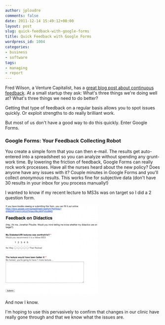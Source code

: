 ```yaml
---
author: jploudre
comments: false
date: 2011-12-14 15:49:12+00:00
layout: post
slug: quick-feedback-with-google-forms
title: Quick Feedback with Google Forms
wordpress_id: 1004
categories:
- business
- software
tags:
- managing
- report
---
```


Fred Wilson, a Venture Capitalist, has a [great blog post about continuous feedback](http://www.avc.com/a_vc/2011/11/continuous-feedback.html). At a small startup they ask: What's three things we're doing well at? What's three things we need to do better?

Getting that type of feedback on a regular basis allows you to spot issues quickly. Or exploit strengths to do really brilliant work.

But most of us don't have a good way to do this quickly. Enter Google Forms.

### Google Forms: Your Feedback Collecting Robot

You create a simple form that you can then e-mail. The results get auto-entered into a spreadsheet so you can analyze without spending any grunt-work time. By lowering the friction of feedback, Google Forms can really rock work processes. Have all the nurses heard about the new policy? Does anyone have any issues with it? Couple minutes in Google Forms and you'll collect *anonymous* results. This works fine for subjective data (don't have 30 results in your inbox for you process manually!)

I wanted to know if my recent lecture to MS3s was on target so I did a 2 question form.

[![](/files/2011/12/Screen-Shot-2011-12-14-at-7.38.02-AM-300x290.png)](/files/2011/12/Screen-Shot-2011-12-14-at-7.38.02-AM.png)

And now I know.

I'm hoping to use this pervasively to confirm that changes in our clinic have really gone through and that we know what the issues are.

